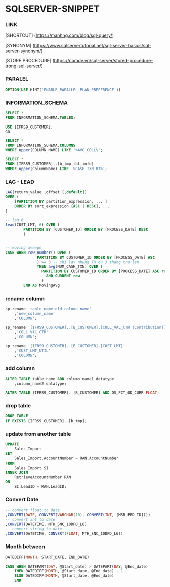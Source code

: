 # SQLSERVER-SNIPPET

### LINK

[SHORTCUT] (https://manhng.com/blog/sql-query/)

[SYNONYM] (https://www.sqlservertutorial.net/sql-server-basics/sql-server-synonym/)

[STORE PROCEDURE] (https://comdy.vn/sql-server/stored-procedure-trong-sql-server/)

### PARALEL
```sql
OPTION(USE HINT('ENABLE_PARALLEL_PLAN_PREFERENCE'))
```
### INFORMATION_SCHEMA

```sql
SELECT *
FROM INFORMATION_SCHEMA.TABLES;

USE [IFRS9_CUSTOMER];
GO

SELECT *
FROM INFORMATION_SCHEMA.COLUMNS
WHERE upper(COLUMN_NAME) LIKE '%AVG_COLL%';

SELECT *
FROM [IFRS9_CUSTOMER]..[b_tmp_tbl_info]
WHERE upper(ColumnName) LIKE '%CASH_TXN_RT%';
```

### LAG - LEAD

```sql
LAG(return_value ,offset [,default]) 
OVER (
    [PARTITION BY partition_expression, ... ]
    ORDER BY sort_expression [ASC | DESC], ...
)

-- lag 6
lead(CUST_LMT, 6) OVER (
		PARTITION BY [CUSTOMER_ID] ORDER BY [PROCESS_DATE] DESC
		)


-- moving aveage
CASE WHEN row_number() OVER (
              PARTITION BY CUSTOMER_ID ORDER BY [PROCESS_DATE] ASC
              ) >= 3 -- chi lay nhung TH du 3 thang tro len
              THEN avg(NUM_CASH_TXN) OVER (
                PARTITION BY CUSTOMER_ID ORDER BY [PROCESS_DATE] ASC rows BETWEEN 2 preceding
                  AND CURRENT row
                )
		END AS MovingAvg


```

### rename column
```sql
sp_rename 'table_name.old_column_name'
	,'new_column_name'
	,'COLUMN';

sp_rename '[IFRS9_CUSTOMER]..[B_CUSTOMER].[COLL_VAL_CTR (Contribution)]'
	,'COLL_VAL_CTR'
	,'COLUMN';

sp_rename '[IFRS9_CUSTOMER]..[B_CUSTOMER].[CUST_LMT]'
	,'CUST_LMT_UTIL'
	,'COLUMN';
```

### add column

```sql
ALTER TABLE table_name ADD column_name1 datatype
	,column_name2 datatype;

ALTER TABLE [IFRS9_CUSTOMER]..[B_CUSTOMER] ADD OS_PCT_OD_CURR FLOAT;
```

### drop table
```sql
DROP TABLE
IF EXISTS [IFRS9_CUSTOMER]..[b_tmp];
```
### update from another table 
```sql
UPDATE
    Sales_Import
SET
    Sales_Import.AccountNumber = RAN.AccountNumber
FROM
    Sales_Import SI
INNER JOIN
    RetrieveAccountNumber RAN
ON 
    SI.LeadID = RAN.LeadID;
```

### Convert Date

```sql
-- convert float to date
,CONVERT(DATE, CONVERT(VARCHAR(10), CONVERT(INT, [MSR_PRD_ID])))
-- convert int to date 
,CONVERT(DATETIME, MTH_SNC_10DPD_L6)
-- convert string to date
,CONVERT(DATETIME, CONVERT(FLOAT, MTH_SNC_10DPD_L6))
```

### Month between 
```sql
DATEDIFF(MONTH, START_DATE, END_DATE)
-- 
CASE WHEN DATEPART(DAY, @Start_date) > DATEPART(DAY, @End_date)
	THEN DATEDIFF(MONTH, @Start_date, @End_date) - 1
	ELSE DATEDIFF(MONTH, @Start_date, @End_date)
	END
```
